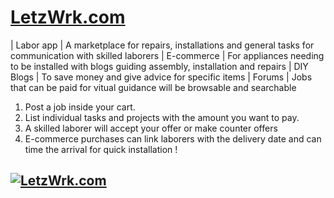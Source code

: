 # [LetzWrk.com](https://www.letzwrk.com)

| Labor app | A marketplace for repairs, installations and general tasks for communication with skilled laborers
| E-commerce | For appliances needing to be installed with blogs guiding assembly, installation and repairs
| DIY Blogs | To save money and give advice for specific items
| Forums | Jobs that can be paid for vitual guidance will be browsable and searchable

1. Post a job inside your cart.
2. List individual tasks and projects with the amount you want to pay.
3. A skilled laborer will accept your offer or make counter offers
4. E-commerce purchases can link laborers with the delivery date and can time the arrival for quick installation !

## [![LetzWrk.com](https://vercel.com/button)](https://www.letzwrk.com)
